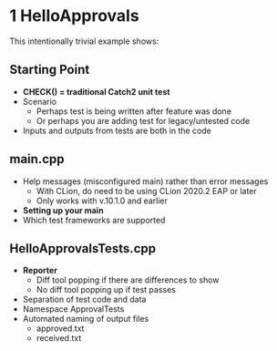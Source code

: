 # 1 HelloApprovals

This intentionally trivial example shows:

## Starting Point

* **CHECK() = traditional Catch2 unit test**
* Scenario
    * Perhaps test is being written after feature was done
    * Or perhaps you are adding test for legacy/untested code
* Inputs and outputs from tests are both in the code

## main.cpp

* Help messages (misconfigured main) rather than error messages
    * With CLion, do need to be using CLion 2020.2 EAP or later
    * Only works with v.10.1.0 and earlier
* **Setting up your main**
* Which test frameworks are supported

## HelloApprovalsTests.cpp

* **Reporter**
    * Diff tool popping if there are differences to show
    * No diff tool popping up if test passes
* Separation of test code and data
* Namespace ApprovalTests
* Automated naming of output files
    * approved.txt
    * received.txt
